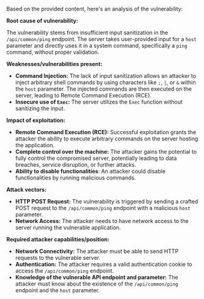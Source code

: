 Based on the provided content, here's an analysis of the vulnerability:

**Root cause of vulnerability:**

The vulnerability stems from insufficient input sanitization in the `/api/common/ping` endpoint. The server takes user-provided input for a `host` parameter and directly uses it in a system command, specifically a `ping` command, without proper validation.

**Weaknesses/vulnerabilities present:**

*   **Command Injection:** The lack of input sanitization allows an attacker to inject arbitrary shell commands by using characters like `;`, `|`, or `&` within the `host` parameter. The injected commands are then executed on the server, leading to Remote Command Execution (RCE).
*   **Insecure use of `Exec`:** The server utilizes the `Exec` function without sanitizing the input.

**Impact of exploitation:**

*   **Remote Command Execution (RCE):** Successful exploitation grants the attacker the ability to execute arbitrary commands on the server hosting the application.
*   **Complete control over the machine:** The attacker gains the potential to fully control the compromised server, potentially leading to data breaches, service disruption, or further attacks.
*   **Ability to disable functionalities**: An attacker could disable functionalities by running malicious commands.

**Attack vectors:**

*   **HTTP POST Request:** The vulnerability is triggered by sending a crafted POST request to the `/api/common/ping` endpoint with a malicious `host` parameter.
*   **Network Access:** The attacker needs to have network access to the server running the vulnerable application.

**Required attacker capabilities/position:**

*   **Network Connectivity:** The attacker must be able to send HTTP requests to the vulnerable server.
*   **Authentication:** The attacker requires a valid authentication cookie to access the `/api/common/ping` endpoint.
*   **Knowledge of the vulnerable API endpoint and parameter:** The attacker must know about the existence of the `/api/common/ping` endpoint and the `host` parameter.